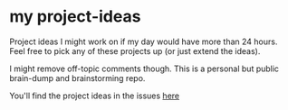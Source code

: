 # my project-ideas

Project ideas I might work on if my day would have more than 24 hours. Feel free to pick any of these projects up (or just extend the ideas).

I might remove off-topic comments though. This is a personal but public brain-dump and brainstorming repo.

You'll find the project ideas in the issues [here](https://github.com/0xB10C/project-ideas/issues?q=)
